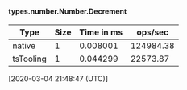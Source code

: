 #### types.number.Number.Decrement

| Type | Size       | Time in ms | ops/sec |
|------|------------|------------|---------|
| native | 1 | 0.008001 | 124984.38 |
| tsTooling | 1 | 0.044299 | 22573.87 |

[2020-03-04 21:48:47 (UTC)]
